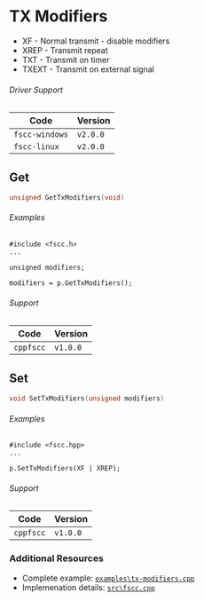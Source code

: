 # TX Modifiers

- XF - Normal transmit - disable modifiers
- XREP - Transmit repeat
- TXT - Transmit on timer
- TXEXT - Transmit on external signal

###### Driver Support
| Code           | Version
| -------------- | --------
| `fscc-windows` | `v2.0.0` 
| `fscc-linux`   | `v2.0.0` 

## Get
```c
unsigned GetTxModifiers(void)
```

###### Examples
```
#include <fscc.h>
...

unsigned modifiers;

modifiers = p.GetTxModifiers();
```

###### Support
| Code           | Version
| -------------- | --------
| `cppfscc`        | `v1.0.0`


## Set
```c
void SetTxModifiers(unsigned modifiers)
```

###### Examples
```
#include <fscc.hpp>
...

p.SetTxModifiers(XF | XREP);
```

###### Support
| Code           | Version
| -------------- | --------
| `cppfscc`        | `v1.0.0`


### Additional Resources
- Complete example: [`examples\tx-modifiers.cpp`](https://github.com/commtech/cppfscc/blob/master/examples/tx-modifiers/tx-modifiers.cpp)
- Implemenation details: [`src\fscc.cpp`](https://github.com/commtech/cppfscc/blob/master/src/fscc.cpp)
